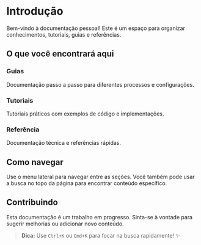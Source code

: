 # Introdução

Bem-vindo à documentação pessoal! Este é um espaço para organizar conhecimentos, tutoriais, guias e referências.

## O que você encontrará aqui

### Guias

Documentação passo a passo para diferentes processos e configurações.

### Tutoriais

Tutoriais práticos com exemplos de código e implementações.

### Referência

Documentação técnica e referências rápidas.

## Como navegar

Use o menu lateral para navegar entre as seções. Você também pode usar a busca no topo da página para encontrar conteúdo específico.

## Contribuindo

Esta documentação é um trabalho em progresso. Sinta-se à vontade para sugerir melhorias ou adicionar novo conteúdo.

> **Dica:** Use `Ctrl+K` ou `Cmd+K` para focar na busca rapidamente! ✨
